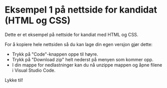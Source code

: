 # Eksempel 1 på nettside for kandidat (HTML og CSS)

Dette er et eksempel på nettside for kandiat med HTML og CSS.

For å kopiere hele nettsiden så du kan lage din egen versjon gjør dette:

- Trykk på "Code"-knappen oppe til høyre.
- Trykk på "Download zip" helt nederst på menyen som kommer opp.
- I din mappe for nedlastninger kan du nå unzippe mappen og åpne filene i Visual Studio Code.

Lykke til!

